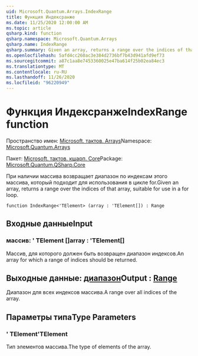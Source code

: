 ```yaml
---
uid: Microsoft.Quantum.Arrays.IndexRange
title: Функция Индексранже
ms.date: 11/25/2020 12:00:00 AM
ms.topic: article
qsharp.kind: function
qsharp.namespace: Microsoft.Quantum.Arrays
qsharp.name: IndexRange
qsharp.summary: Given an array, returns a range over the indices of that array, suitable for use in a for loop.
ms.openlocfilehash: 5afd4cc260ac3e384d2736bf7b43d941afd9ef73
ms.sourcegitcommit: a87c1aa8e7453360025e47ba614f25b02ea84ec3
ms.translationtype: MT
ms.contentlocale: ru-RU
ms.lasthandoff: 11/26/2020
ms.locfileid: "96220949"
---
```

# <a name="indexrange-function"></a><span data-ttu-id="ace04-102">Функция Индексранже</span><span class="sxs-lookup"><span data-stu-id="ace04-102">IndexRange function</span></span>

<span data-ttu-id="ace04-103">Пространство имен: [Microsoft. тактов. Arrays](xref:Microsoft.Quantum.Arrays)</span><span class="sxs-lookup"><span data-stu-id="ace04-103">Namespace: [Microsoft.Quantum.Arrays](xref:Microsoft.Quantum.Arrays)</span></span>

<span data-ttu-id="ace04-104">Пакет: [Microsoft. тактов. кшарп. Core](https://nuget.org/packages/Microsoft.Quantum.QSharp.Core)</span><span class="sxs-lookup"><span data-stu-id="ace04-104">Package: [Microsoft.Quantum.QSharp.Core](https://nuget.org/packages/Microsoft.Quantum.QSharp.Core)</span></span>


<span data-ttu-id="ace04-105">При наличии массива возвращает диапазон по индексам этого массива, который подходит для использования в цикле for.</span><span class="sxs-lookup"><span data-stu-id="ace04-105">Given an array, returns a range over the indices of that array, suitable for use in a for loop.</span></span>

```qsharp
function IndexRange<'TElement> (array : 'TElement[]) : Range
```


## <a name="input"></a><span data-ttu-id="ace04-106">Входные данные</span><span class="sxs-lookup"><span data-stu-id="ace04-106">Input</span></span>

### <a name="array--telement"></a><span data-ttu-id="ace04-107">массив: ' TElement []</span><span class="sxs-lookup"><span data-stu-id="ace04-107">array : 'TElement[]</span></span>

<span data-ttu-id="ace04-108">Массив, для которого должен быть возвращен диапазон индексов.</span><span class="sxs-lookup"><span data-stu-id="ace04-108">An array for which a range of indices should be returned.</span></span>



## <a name="output--range"></a><span data-ttu-id="ace04-109">Выходные данные: [диапазон](xref:microsoft.quantum.lang-ref.range)</span><span class="sxs-lookup"><span data-stu-id="ace04-109">Output : [Range](xref:microsoft.quantum.lang-ref.range)</span></span>

<span data-ttu-id="ace04-110">Диапазон для всех индексов массива.</span><span class="sxs-lookup"><span data-stu-id="ace04-110">A range over all indices of the array.</span></span>

## <a name="type-parameters"></a><span data-ttu-id="ace04-111">Параметры типа</span><span class="sxs-lookup"><span data-stu-id="ace04-111">Type Parameters</span></span>

### <a name="telement"></a><span data-ttu-id="ace04-112">' TElement</span><span class="sxs-lookup"><span data-stu-id="ace04-112">'TElement</span></span>

<span data-ttu-id="ace04-113">Тип элементов массива.</span><span class="sxs-lookup"><span data-stu-id="ace04-113">The type of elements of the array.</span></span>
